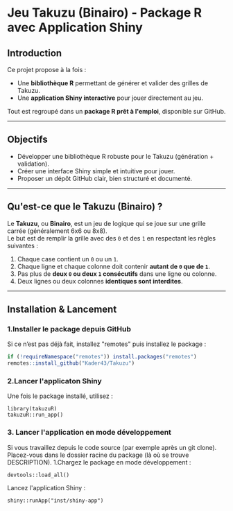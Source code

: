 # Jeu Takuzu (Binairo) - Package R avec Application Shiny

##  Introduction

Ce projet propose à la fois :

- Une **bibliothèque R** permettant de générer et valider des grilles de Takuzu.
- Une **application Shiny interactive** pour jouer directement au jeu.

Tout est regroupé dans un **package R prêt à l'emploi**, disponible sur GitHub.

---

##  Objectifs

- Développer une bibliothèque R robuste pour le Takuzu (génération + validation).
- Créer une interface Shiny simple et intuitive pour jouer.
- Proposer un dépôt GitHub clair, bien structuré et documenté.

---

##  Qu'est-ce que le Takuzu (Binairo) ?

Le **Takuzu**, ou **Binairo**, est un jeu de logique qui se joue sur une grille carrée (généralement 6x6 ou 8x8).  
Le but est de remplir la grille avec des `0` et des `1` en respectant les règles suivantes :

1. Chaque case contient un `0` ou un `1`.
2. Chaque ligne et chaque colonne doit contenir **autant de `0` que de `1`**.
3. Pas plus de **deux `0` ou deux `1` consécutifs** dans une ligne ou colonne.
4. Deux lignes ou deux colonnes **identiques sont interdites**.

---

##  Installation & Lancement

### 1.Installer le package depuis GitHub

Si ce n’est pas déjà fait, installez "remotes" puis installez le package :
```r
if (!requireNamespace("remotes")) install.packages("remotes")
remotes::install_github("Kader43/Takuzu")
```

### 2.Lancer l'applicaton Shiny
Une fois le package installé, utilisez :
```{r}
library(takuzuR)
takuzuR::run_app()
```

### 3. Lancer l'application en mode développement
Si vous travaillez depuis le code source (par exemple après un git clone).
Placez-vous dans le dossier racine du package (là où se trouve DESCRIPTION).
1.Chargez le package en mode développement :
```{r}
devtools::load_all()
```

Lancez l'application Shiny :

```{r}
shiny::runApp("inst/shiny-app")
```


